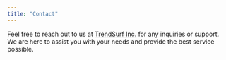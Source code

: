 ```yaml
---
title: "Contact"
---
```


Feel free to reach out to us at [TrendSurf Inc.](https://trend-surf.com) for any inquiries or support. We are here to assist you with your needs and provide the best service possible.
